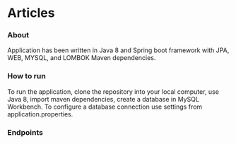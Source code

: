 # Articles

### About
Application has been written in Java 8 and Spring boot framework with JPA, WEB, MYSQL, and LOMBOK Maven dependencies.
 
### How to run 
To run the application, clone the repository into your local computer, use Java 8, import maven dependencies, create a database in MySQL Workbench. To configure a database connection use settings from application.properties.
 
### Endpoints
 



